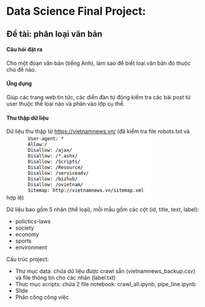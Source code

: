 # Data Science Final Project:
## Đề tài: phân loại văn bản
#### Câu hỏi đặt ra
Cho một đoạn văn bản (tiếng Anh), làm sao để biết loại văn bản đó thuộc chủ đề nào.
#### Ứng dụng
Giúp các trang web tin tức, các diễn đàn tự động kiểm tra các bài post từ user thuộc thể loại nào và phân vào lớp cụ thể.
#### Thu thập dữ liệu
Dữ liệu thu thập từ https://vietnamnews.vn/ (đã kiểm tra file robots.txt và hợp lệ)
![robots.txt](https://github.com/tuandoan998/DS_Final_Project/blob/master/misc/img/robots_check.png)   


Dữ liệu bao gồm 5 nhãn (thể loại), mỗi mẫu gồm các cột (id, title, text, label):
- polictics-laws
- society
- economy
- sports
- environment   

Cấu trúc project:   
- Thư mục data: chứa dữ liệu được crawl sẵn (vietnamnews_backup.csv) và file thông tin cho các nhãn (label.txt)
- Thưc mục scripts: chứa 2 file notebook: crawl_all.ipynb, pipe_line.ipynb
- Slide
- Phân công công việc

